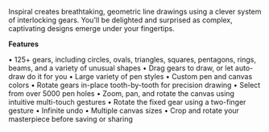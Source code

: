 Inspiral creates breathtaking, geometric line drawings using a clever system of interlocking gears. You'll be delighted and surprised as complex, captivating designs emerge under your fingertips.

<b>Features</b>

• 125+ gears, including circles, ovals, triangles, squares, pentagons, rings, beams, and a variety of unusual shapes
• Drag gears to draw, or let auto-draw do it for you
• Large variety of pen styles
• Custom pen and canvas colors
• Rotate gears in-place tooth-by-tooth for precision drawing
• Select from over 5000 pen holes
• Zoom, pan, and rotate the canvas using intuitive multi-touch gestures
• Rotate the fixed gear using a two-finger gesture
• Infinite undo
• Multiple canvas sizes
• Crop and rotate your masterpiece before saving or sharing

